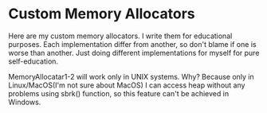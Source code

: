 # Custom Memory Allocators
Here are my custom memory allocators. I write them for educational purposes.
Each implementation differ from another, so don't blame if one is worse than another.
Just doing different implementations for myself for pure self-education.

MemoryAllocatar1-2 will work only in UNIX systems. Why? Because only in Linux/MacOS(I'm not sure about MacOS) I can access heap without any problems using sbrk() function, so this feature can't be achieved in Windows.
